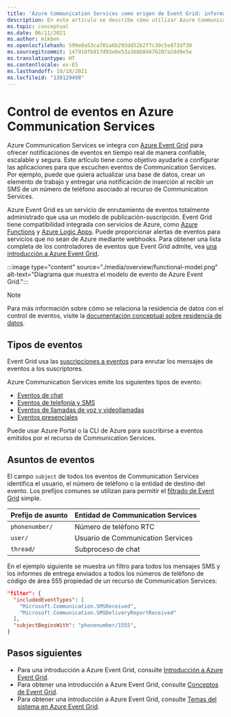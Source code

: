 ```yaml
---
title: 'Azure Communication Services como origen de Event Grid: información general'
description: En este artículo se describe cómo utilizar Azure Communication Services como origen de eventos de Event Grid.
ms.topic: conceptual
ms.date: 06/11/2021
ms.author: mikben
ms.openlocfilehash: 590e0a53ca701a6b293dd52b2f7c30c5e873df30
ms.sourcegitcommit: 147910fb817d93e0e53a36bb8d476207a2dd9e5e
ms.translationtype: HT
ms.contentlocale: es-ES
ms.lasthandoff: 10/18/2021
ms.locfileid: "130129498"
---
```

# <a name="event-handling-in-azure-communication-services"></a>Control de eventos en Azure Communication Services

Azure Communication Services se integra con [Azure Event Grid](https://azure.microsoft.com/services/event-grid/) para ofrecer notificaciones de eventos en tiempo real de manera confiable, escalable y segura. Este artículo tiene como objetivo ayudarle a configurar las aplicaciones para que escuchen eventos de Communication Services. Por ejemplo, puede que quiera actualizar una base de datos, crear un elemento de trabajo y entregar una notificación de inserción al recibir un SMS de un número de teléfono asociado al recurso de Communication Services.

Azure Event Grid es un servicio de enrutamiento de eventos totalmente administrado que usa un modelo de publicación-suscripción. Event Grid tiene compatibilidad integrada con servicios de Azure, como [Azure Functions](../azure-functions/functions-overview.md) y [Azure Logic Apps](../azure-functions/functions-overview.md). Puede proporcionar alertas de eventos para servicios que no sean de Azure mediante webhooks. Para obtener una lista completa de los controladores de eventos que Event Grid admite, vea [una introducción a Azure Event Grid](overview.md).

:::image type="content" source="./media/overview/functional-model.png" alt-text="Diagrama que muestra el modelo de evento de Azure Event Grid.":::

> [!NOTE]
> Para más información sobre cómo se relaciona la residencia de datos con el control de eventos, visite la [documentación conceptual sobre residencia de datos](../communication-services/concepts/privacy.md).

## <a name="events-types"></a>Tipos de eventos

Event Grid usa las [suscripciones a eventos](concepts.md#event-subscriptions) para enrutar los mensajes de eventos a los suscriptores.

Azure Communication Services emite los siguientes tipos de evento:

* [Eventos de chat](./communication-services-chat-events.md)
* [Eventos de telefonía y SMS](./communication-services-telephony-sms-events.md)
* [Eventos de llamadas de voz y videollamadas](./communication-services-voice-video-events.md)
* [Eventos presenciales](./communication-services-presence-events.md)

Puede usar Azure Portal o la CLI de Azure para suscribirse a eventos emitidos por el recurso de Communication Services. 

## <a name="event-subjects"></a>Asuntos de eventos

El campo `subject` de todos los eventos de Communication Services identifica el usuario, el número de teléfono o la entidad de destino del evento. Los prefijos comunes se utilizan para permitir el [filtrado de Event Grid](event-filtering.md) simple.

| Prefijo de asunto                              | Entidad de Communication Services |
| ------------------------------------------- | ---------------------------- |
| `phonenumber/`                              | Número de teléfono RTC            |
| `user/`                                     | Usuario de Communication Services  |
| `thread/`                                   | Subproceso de chat                 |

En el ejemplo siguiente se muestra un filtro para todos los mensajes SMS y los informes de entrega enviados a todos los números de teléfono de código de área 555 propiedad de un recurso de Communication Services:

```json
"filter": {
  "includedEventTypes": [
    "Microsoft.Communication.SMSReceived",
    "Microsoft.Communication.SMSDeliveryReportReceived"
  ],
  "subjectBeginsWith": "phonenumber/1555",
}
```

## <a name="next-steps"></a>Pasos siguientes

* Para una introducción a Azure Event Grid, consulte [Introducción a Azure Event Grid](./overview.md).
* Para obtener una introducción a Azure Event Grid, consulte [Conceptos de Event Grid](./concepts.md).
* Para obtener una introducción a Azure Event Grid, consulte [Temas del sistema en Azure Event Grid](./system-topics.md).
